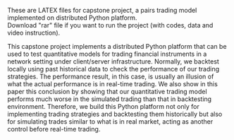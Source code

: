 These are LATEX files for capstone project, a pairs trading model implemented on distributed Python platform.  
Download "rar" file if you want to run the project (with codes, data and video instruction). 
  
This capstone project implements a distributed Python platform that can be used to test quantitative models for trading financial instruments in a network setting under client/server infrastructure. Normally, we backtest locally using past historical data to check the performance of our trading strategies. The performance result, in this case, is usually an illusion of what the actual performance is in real-time trading. We also show in this paper this conclusion by showing that our quantitative trading model performs much worse in the simulated trading than that in backtesting environment. Therefore, we build this Python platform not only for implementing trading strategies and backtesting them historically but also for simulating trades similar to what is in real market, acting as another control before real-time trading.

